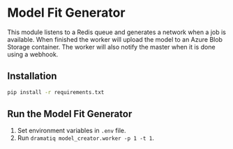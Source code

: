 # Model Fit Generator

This module listens to a Redis queue and generates a network when a job is available. When finished the worker will upload the model to an Azure Blob Storage container. The worker will also notify the master when it is done using a webhook.

## Installation

```bash
pip install -r requirements.txt
```

## Run the Model Fit Generator

1. Set environment variables in `.env` file.
2. Run `dramatiq model_creator.worker -p 1 -t 1`.
